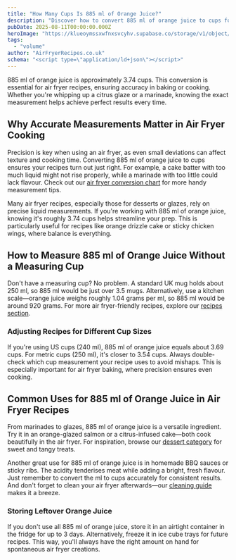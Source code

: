```yaml
---
title: "How Many Cups Is 885 ml of Orange Juice?"
description: "Discover how to convert 885 ml of orange juice to cups for perfect air fryer recipes. Get precise measurements and tips for baking success."
pubDate: 2025-08-11T00:00:00.000Z
heroImage: "https://klueoymssxwfnxsvcyhv.supabase.co/storage/v1/object/public/md/how-many-cups-is-885-ml-of-orange-juice-78a0489f.webp"
tags:
  - "volume"
author: "AirFryerRecipes.co.uk"
schema: "<script type=\"application/ld+json\"></script>"
---
```


<p>885 ml of orange juice is approximately 3.74 cups. This conversion is essential for air fryer recipes, ensuring accuracy in baking or cooking. Whether you're whipping up a citrus glaze or a marinade, knowing the exact measurement helps achieve perfect results every time.</p>

<h2>Why Accurate Measurements Matter in Air Fryer Cooking</h2>
<p>Precision is key when using an air fryer, as even small deviations can affect texture and cooking time. Converting 885 ml of orange juice to cups ensures your recipes turn out just right. For example, a cake batter with too much liquid might not rise properly, while a marinade with too little could lack flavour. Check out our <a href=https://www.airfryerrecipe.co.uk/air-fryer-conversion-chart>air fryer conversion chart</a> for more handy measurement tips.</p>

<p>Many air fryer recipes, especially those for desserts or glazes, rely on precise liquid measurements. If you're working with 885 ml of orange juice, knowing it's roughly 3.74 cups helps streamline your prep. This is particularly useful for recipes like orange drizzle cake or sticky chicken wings, where balance is everything.</p>

<h2>How to Measure 885 ml of Orange Juice Without a Measuring Cup</h2>
<p>Don't have a measuring cup? No problem. A standard UK mug holds about 250 ml, so 885 ml would be just over 3.5 mugs. Alternatively, use a kitchen scale—orange juice weighs roughly 1.04 grams per ml, so 885 ml would be around 920 grams. For more air fryer-friendly recipes, explore our <a href=https://www.airfryerrecipe.co.uk/recipes>recipes section</a>.</p>

<h3>Adjusting Recipes for Different Cup Sizes</h3>
<p>If you're using US cups (240 ml), 885 ml of orange juice equals about 3.69 cups. For metric cups (250 ml), it's closer to 3.54 cups. Always double-check which cup measurement your recipe uses to avoid mishaps. This is especially important for air fryer baking, where precision ensures even cooking.</p>

<h2>Common Uses for 885 ml of Orange Juice in Air Fryer Recipes</h2>
<p>From marinades to glazes, 885 ml of orange juice is a versatile ingredient. Try it in an orange-glazed salmon or a citrus-infused cake—both cook beautifully in the air fryer. For inspiration, browse our <a href=https://www.airfryerrecipe.co.uk/recipe-category/dessert>dessert category</a> for sweet and tangy treats.</p>

<p>Another great use for 885 ml of orange juice is in homemade BBQ sauces or sticky ribs. The acidity tenderises meat while adding a bright, fresh flavour. Just remember to convert the ml to cups accurately for consistent results. And don't forget to clean your air fryer afterwards—our <a href=https://www.airfryerrecipe.co.uk/air-fryer-cleaner>cleaning guide</a> makes it a breeze.</p>

<h3>Storing Leftover Orange Juice</h3>
<p>If you don't use all 885 ml of orange juice, store it in an airtight container in the fridge for up to 3 days. Alternatively, freeze it in ice cube trays for future recipes. This way, you'll always have the right amount on hand for spontaneous air fryer creations.</p>